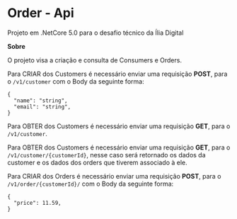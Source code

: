 # Order - Api
Projeto em .NetCore 5.0 para o desafio técnico da Ília Digital

**Sobre**

O projeto visa a criação e consulta de Consumers e Orders. 

Para CRIAR dos Customers é necessário enviar uma requisição **POST**, para o ```/v1/customer``` com o Body da seguinte forma:
```
{
  "name": "string",
  "email": "string",
}
```
Para OBTER dos Customers é necessário enviar uma requisição **GET**, para o ```/v1/customer```.

Para OBTER dos Customers é necessário enviar uma requisição **GET**, para o ```/v1/customer/{customerId}```, nesse caso será retornado os dados da customer e os dados dos orders que tiverem associado à ele.

Para CRIAR dos Orders é necessário enviar uma requisição **POST**, para o ```/v1/order/{customerId}/``` com o Body da seguinte forma:
```
{
  "price": 11.59,
}
```
